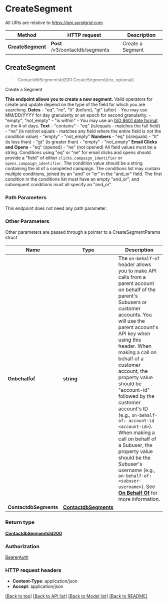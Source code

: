 # CreateSegment

All URIs are relative to *https://api.sendgrid.com*

Method | HTTP request | Description
------------- | ------------- | -------------
[**CreateSegment**](CreateSegment.md#CreateSegment) | **Post** /v3/contactdb/segments | Create a Segment



## CreateSegment

> ContactdbSegmentsId200 CreateSegment(ctx, optional)

Create a Segment

**This endpoint allows you to create a new segment.**     Valid operators for create and update depend on the type of the field for which you are searching.  **Dates** - \"eq\", \"ne\", \"lt\" (before), \"gt\" (after)     - You may use MM/DD/YYYY for day granularity or an epoch for second granularity. - \"empty\", \"not_empty\" - \"is within\"     - You may use an [ISO 8601 date format](https://en.wikipedia.org/wiki/ISO_8601) or the # of days.  **Text** - \"contains\" - \"eq\" (is/equals - matches the full field) - \"ne\" (is not/not equals - matches any field where the entire field is not the condition value) - \"empty\" - \"not_empty\"  **Numbers** - \"eq\" (is/equals) - \"lt\" (is less than) - \"gt\" (is greater than) - \"empty\" - \"not_empty\"  **Email Clicks and Opens** - \"eq\" (opened) - \"ne\" (not opened)  All field values must be a string.   Conditions using \"eq\" or \"ne\" for email clicks and opens should provide a \"field\" of either `clicks.campaign_identifier` or `opens.campaign_identifier`. The condition value should be a string containing the id of a completed campaign.   The conditions list may contain multiple conditions, joined by an \"and\" or \"or\" in the \"and_or\" field.  The first condition in the conditions list must have an empty \"and_or\", and subsequent conditions must all specify an \"and_or\".

### Path Parameters

This endpoint does not need any path parameter.

### Other Parameters

Other parameters are passed through a pointer to a CreateSegmentParams struct


Name | Type | Description
------------- | ------------- | -------------
**Onbehalfof** | **string** | The `on-behalf-of` header allows you to make API calls from a parent account on behalf of the parent's Subusers or customer accounts. You will use the parent account's API key when using this header. When making a call on behalf of a customer account, the property value should be \"account-id\" followed by the customer account's ID (e.g., `on-behalf-of: account-id <account-id>`). When making a call on behalf of a Subuser, the property value should be the Subuser's username (e.g., `on-behalf-of: <subuser-username>`). See [**On Behalf Of**](https://docs.sendgrid.com/api-reference/how-to-use-the-sendgrid-v3-api/on-behalf-of) for more information.
**ContactdbSegments** | [**ContactdbSegments**](ContactdbSegments.md) | 

### Return type

[**ContactdbSegmentsId200**](ContactdbSegmentsId200.md)

### Authorization

[BearerAuth](../README.md#BearerAuth)

### HTTP request headers

- **Content-Type**: application/json
- **Accept**: application/json

[[Back to top]](#) [[Back to API list]](../README.md#documentation-for-api-endpoints)
[[Back to Model list]](../README.md#documentation-for-models)
[[Back to README]](../README.md)

